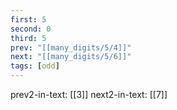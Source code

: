 ```yaml
---
first: 5
second: 0
third: 5
prev: "[[many_digits/5/4]]"
next: "[[many_digits/5/6]]"
tags: [odd]
---
```

prev2-in-text: [[3]]
next2-in-text: [[7]]
